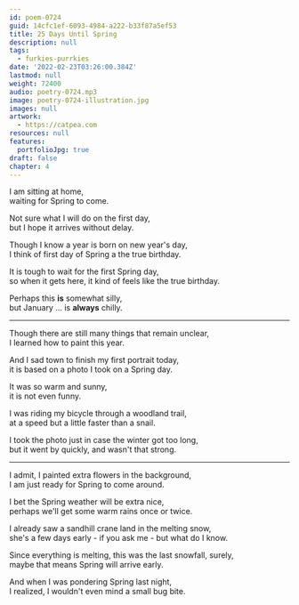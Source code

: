 ```yaml
---
id: poem-0724
guid: 14cfc1ef-6093-4984-a222-b33f87a5ef53
title: 25 Days Until Spring
description: null
tags:
  - furkies-purrkies
date: '2022-02-23T03:26:00.384Z'
lastmod: null
weight: 72400
audio: poetry-0724.mp3
image: poetry-0724-illustration.jpg
images: null
artwork:
  - https://catpea.com
resources: null
features:
  portfolioJpg: true
draft: false
chapter: 4
---
```


I am sitting at home,\
waiting for Spring to come.

Not sure what I will do on the first day,\
but I hope it arrives without delay.

Though I know a year is born on new year's day,\
I think of first day of Spring a the true birthday.

It is tough to wait for the first Spring day,\
so when it gets here, it kind of feels like the true birthday.

Perhaps this **is** somewhat silly,\
but January ... is **always** chilly.

---

Though there are still many things that remain unclear,\
I learned how to paint this year.

And I sad town to finish my first portrait today,\
it is based on a photo I took on a Spring day.

It was so warm and sunny,\
it is not even funny.

I was riding my bicycle through a woodland trail,\
at a speed but a little faster than a snail.

I took the photo just in case the winter got too long,\
but it went by quickly, and wasn't that strong.

---

I admit, I painted extra flowers in the background,\
I am just ready for Spring to come around.

I bet the Spring weather will be extra nice,\
perhaps we'll get some warm rains once or twice.

I already saw a sandhill crane land in the melting snow,\
she's a few days early - if you ask me - but what do I know.

Since everything is melting, this was the last snowfall, surely,\
maybe that means Spring will arrive early.

And when I was pondering Spring last night,\
I realized, I wouldn't even mind a small bug bite.
